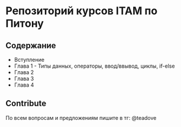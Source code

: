 # Репозиторий курсов ITAM по Питону

## Содержание

- Вступление
- Глава 1 - Типы данных, операторы, ввод/ввывод, циклы, if-else
- Глава 2
- Глава 3
- Глава 4

## Contribute
По всем вопросам и предложениям пишите в тг: @teadove
